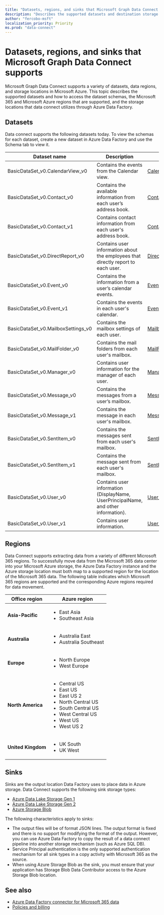 ```yaml
---
title: "Datasets, regions, and sinks that Microsoft Graph Data Connect supports"
description: "Describes the supported datasets and destination storage types that can be used with Microsoft Graph Data Connect."
author: "fercobo-msft"
localization_priority: Priority
ms.prod: "data-connect"
---
```


# Datasets, regions, and sinks that Microsoft Graph Data Connect supports

Microsoft Graph Data Connect supports a variety of datasets, data regions, and storage locations in Microsoft Azure. This topic describes the supported datasets and how to access the dataset schemas, the Microsoft 365 and Microsoft Azure regions that are supported, and the storage locations that data connect utilizes through Azure Data Factory.

## Datasets

Data connect supports the following datasets today. To view the schemas for each dataset, create a new dataset in Azure Data Factory and use the Schema tab to view it.

<!-- Fernando's note: Some samples are pending, but Nik will update by 5/20 in the GitHub repo. -->
| Dataset name                       | Description                                                                        | Sample |
| ---------------------------------- | ---------------------------------------------------------------------------------- | ------ |
| BasicDataSet_v0.CalendarView_v0    | Contains the events from the Calendar view.                                        | [CalendarView_v0](https://github.com/microsoftgraph/dataconnect-solutions/blob/main/sampledatasets/BasicDataSet_v0.CalendarView_v0.json) |
| BasicDataSet_v0.Contact_v0         | Contains the available information from each user’s address book.                  | [Contact_v0](https://github.com/microsoftgraph/dataconnect-solutions/blob/main/sampledatasets/BasicDataSet_v0.Contact_v0.json)       |
| BasicDataSet_v0.Contact_v1         | Contains contact information from each user's address book.                        | [Contact_v1](https://github.com/microsoftgraph/dataconnect-solutions/blob/main/sampledatasets/BasicDataSet_v0.Contact_v1.json)       |
| BasicDataSet_v0.DirectReport_v0    | Contains user information about the employees that directly report to each user.   | [DirectReport_v0](https://github.com/microsoftgraph/dataconnect-solutions/blob/main/sampledatasets/BasicDataSet_v0.DirectReport_v0.json)       |
| BasicDataSet_v0.Event_v0           | Contains the information from a user’s calendar events.                            | [Event_v0](https://github.com/microsoftgraph/dataconnect-solutions/blob/main/sampledatasets/BasicDataSet_v0.Event_v0.json)       |
| BasicDataSet_v0.Event_v1           | Contains the events in each user's calendar.                                       | [Event_v1](https://github.com/microsoftgraph/dataconnect-solutions/blob/main/sampledatasets/BasicDataSet_v0.Event_v1.json)       |
| BasicDataSet_v0.MailboxSettings_v0 | Contains the mailbox settings of each user.                                        | [MailboxSetting_v0](https://github.com/microsoftgraph/dataconnect-solutions/blob/main/sampledatasets/BasicDataSet_v0.MailboxSettings_v0.json)       |
| BasicDataSet_v0.MailFolder_v0      | Contains the mail folders from each user's mailbox.                                | [MailFolder_v0](https://github.com/microsoftgraph/dataconnect-solutions/blob/main/sampledatasets/BasicDataSet_v0.MailFolder_v0.json)       |
| BasicDataSet_v0.Manager_v0         | Contains user information for the manager of each user.                            | [Manager_v0](https://github.com/microsoftgraph/dataconnect-solutions/blob/main/sampledatasets/BasicDataSet_v0.Manager_v0.json)       |
| BasicDataSet_v0.Message_v0         | Contains the messages from a user’s mailbox.                                       | [Message_v0](https://github.com/microsoftgraph/dataconnect-solutions/blob/main/sampledatasets/BasicDataSet_v0.Message_v0.json)       |
| BasicDataSet_v0.Message_v1         | Contains the message in each user's mailbox.                                       | [Message_v1](https://github.com/microsoftgraph/dataconnect-solutions/blob/main/sampledatasets/BasicDataSet_v0.Message_v1.json)       |
| BasicDataSet_v0.SentItem_v0        | Contains the messages sent from each user's mailbox.                               | [SentItem_v0](https://github.com/microsoftgraph/dataconnect-solutions/blob/main/sampledatasets/BasicDataSet_v0.SentItem_v0.json)       |
| BasicDataSet_v0.SentItem_v1        | Contains the message sent from each user's mailbox.                                | [SentItem_v1](https://github.com/microsoftgraph/dataconnect-solutions/blob/main/sampledatasets/BasicDataSet_v0.SentItem_v1.json)       |
| BasicDataSet_v0.User_v0            | Contains user information (DisplayName, UserPrincipalName, and other information). | [User_v0](https://github.com/microsoftgraph/dataconnect-solutions/blob/main/sampledatasets/BasicDataSet_v0.User_v0.json)       |
| BasicDataSet_v0.User_v1            | Contains user information.                                                         | [User_v1](https://github.com/microsoftgraph/dataconnect-solutions/blob/main/sampledatasets/BasicDataSet_v0.User_v1.json)       |

## Regions

Data Connect supports extracting data from a variety of different Microsoft 365 regions. To successfully move data from the Microsoft 365 data center into your Microsoft Azure storage, the Azure Data Factory instance and the Azure storage location must both map to a supported region for the location of the Microsoft 365 data. The following table indicates which Microsoft 365 regions are supported and the corresponding Azure regions required for data movement.

| Office region      | Azure region                                                                                                                                                               |
| ------------------ | -------------------------------------------------------------------------------------------------------------------------------------------------------------------------- |
| **Asia-Pacific**   | <ul><li>East Asia</li><li>Southeast Asia</li></ul>                                                                                                                         |
| **Australia**      | <ul><li>Australia East</li><li>Australia Southeast</li></ul>                                                                                                               |
| **Europe**         | <ul><li>North Europe</li><li>West Europe</li></ul>                                                                                                                         |
| **North America**  | <ul><li>Central US</li><li>East US</li><li>East US 2</li><li>North Central US</li><li>South Central US</li><li>West Central US</li><li>West US</li><li>West US 2</li></ul> |
| **United Kingdom** | <ul><li>UK South</li><li>UK West</li></ul>                                                                                                                                 |

## Sinks

Sinks are the output location Data Factory uses to place data in Azure storage. Data Connect supports the following sink storage types:

- [Azure Data Lake Storage Gen 1](https://docs.microsoft.com/azure/data-lake-store/data-lake-store-overview)
- [Azure Data Lake Storage Gen 2](/azure/storage/blobs/data-lake-storage-introduction)
- [Azure Storage Blob](/azure/storage/blobs/storage-blobs-overview)

The following characteristics apply to sinks:

- The output files will be of format JSON lines. The output format is fixed and there is no support for modifying the format of the output. However, you can use Azure Data Factory to copy the result of a data connect pipeline into another storage mechanism (such as Azure SQL DB).
- Service Principal authentication is the only supported authentication mechanism for all sink types in a copy activity with Microsoft 365 as the source.
- When using Azure Storage Blob as the sink, you must ensure that your application has Storage Blob Data Contributor access to the Azure Storage Blob location.

## See also

- [Azure Data Factory connector for Microsoft 365 data](https://docs.microsoft.com/azure/data-factory/connector-office-365)
- [Policies and billing](data-connect-policies.md)
